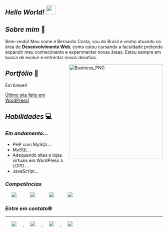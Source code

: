 
##  *Hello World!* <img height="30em" src="https://user-images.githubusercontent.com/73037458/127948921-5df98bf3-268d-4c53-9425-6b240e9e571d.gif">

## *Sobre mim* :thought_balloon:
Bem-vindo! Meu nome é Bernardo Costa, sou do Brasil e venho atuando na área de **Desenvolvimento Web**, como estou cursando a faculdade pretendo expandir meu conhecimento e experimentar novas áreas. Estou sempre em busca de evoluir e enfrentar novos desafios.

 <img width="300" align="right" alt="Business_PNG" src="https://user-images.githubusercontent.com/73037458/128029880-8de702a7-e12c-4088-ba63-5e9931ae5e5c.png">

## *Portfólio* :page_with_curl:

Em breve!!

<a href="https://p4consulting.com.br/" target="_blank">Último site feito em WordPress!</a>

## *Habilidades* :computer:

### *Em andamento...* 

* PHP com MySQL...
* MySQL...
* Adequando sites e lojas virtuais em WordPress à LGPD...
* JavaScript...

### *Competências*



<div>
<img hspace="20" src="https://user-images.githubusercontent.com/73037458/128079481-6d9d7560-ea55-4c02-b92b-3943d6b77cd8.png">
<img hspace="20" src="https://user-images.githubusercontent.com/73037458/128079708-1e2d8f9b-cf5d-4687-919a-f2805e204541.png">
<img hspace="20" src="https://user-images.githubusercontent.com/73037458/128080162-fa684e91-7fa8-43ef-9774-c5d7c02bd3fb.png">
<img hspace="20" src="https://user-images.githubusercontent.com/73037458/128080614-72e88d51-f615-4dd0-8768-d2548a8ba202.png">
<div>
 
 ### *Entre em contato*:globe_with_meridians: 
 ***
 <div>
 <a href="https://github.com/bernardocostaa"</a> <img hspace="20" src="https://img.shields.io/badge/GitHub-100000?style=for-the-badge&logo=github&logoColor=white" target="_blank">
 <a href="mailto:bfvcc01@gmail.com"</a> <img hspace="20" src="https://img.shields.io/badge/Gmail-D14836?style=for-the-badge&logo=gmail&logoColor=white" target="_blank">
  <a href="https://www.linkedin.com/in/bernardo-costa-561b491b8/"</a> <img hspace="20" src="https://img.shields.io/badge/LinkedIn-0077B5?style=for-the-badge&logo=linkedin&logoColor=white" target="_blank">
  <a href="https://api.whatsapp.com/send?phone=5521999276614&text="</a> <img  hspace="20" src="https://img.shields.io/badge/WhatsApp-25D366?style=for-the-badge&logo=whatsapp&logoColor=white" target="_blank" >
<div>



<!---
bernardocostaa/bernardocostaa is a ✨ special ✨ repository because its `README.md` (this file) appears on your GitHub profile.
You can click the Preview link to take a look at your changes.
oiii
--->
